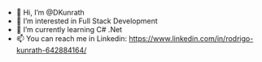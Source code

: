 - 👋 Hi, I’m @DKunrath
- 👀 I’m interested in Full Stack Development
- 🌱 I’m currently learning C# .Net
- 📫 You can reach me in Linkedin: https://www.linkedin.com/in/rodrigo-kunrath-642884164/

<!---
DKunrath/DKunrath is a ✨ special ✨ repository because its `README.md` (this file) appears on your GitHub profile.
You can click the Preview link to take a look at your changes.
--->
